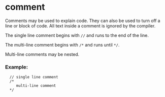 # comment


Comments may be used to explain code. They can also be used to
turn off a line or block of code. All text inside a comment is ignored
by the compiler. 

The single line comment begins with `//` and
runs to the end of the line. 

The multi-line comment begins with
`/*` and runs until `*/`. 

Multi-line comments may be nested.
### Example:

``` dm
  // single line comment
  /*
     multi-line comment
  */

```
